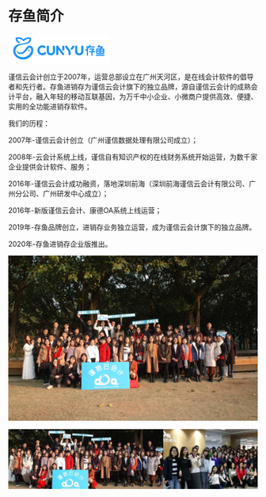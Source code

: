 # 存鱼简介



<img src="image/logo01.png" alt="PNG" style="zoom: 20%;" />

谨信云会计创立于2007年，运营总部设立在广州天河区，是在线会计软件的倡导者和先行者。存鱼进销存为谨信云会计旗下的独立品牌，源自谨信云会计的成熟会计平台，融入年轻的移动互联基因，为万千中小企业、小微商户提供高效、便捷、实用的全功能进销存软件。



我们的历程：

2007年-谨信云会计创立（广州谨信数据处理有限公司成立）；

2008年-云会计系统上线，谨信自有知识产权的在线财务系统开始运营，为数千家企业提供会计软件、服务；

2016年-谨信云会计成功融资，落地深圳前海（深圳前海谨信云会计有限公司、广州分公司、广州研发中心成立）；

2016年-新版谨信云会计、康德OA系统上线运营；

2019年-存鱼品牌创立，进销存业务独立运营，成为谨信云会计旗下的独立品牌。

2020年-存鱼进销存企业版推出。

![PNG](image/guanyuwomen01.jpg)

![PNG](image/guanyuwomen02.jpg)